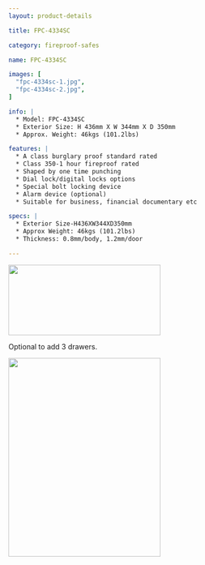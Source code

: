 ```yaml
---
layout: product-details

title: FPC-4334SC

category: fireproof-safes

name: FPC-4334SC

images: [
  "fpc-4334sc-1.jpg",
  "fpc-4334sc-2.jpg",
]

info: |
  * Model: FPC-4334SC
  * Exterior Size: H 436mm X W 344mm X D 350mm
  * Approx. Weight: 46kgs (101.2lbs)

features: |
  * A class burglary proof standard rated
  * Class 350-1 hour fireproof rated
  * Shaped by one time punching
  * Dial lock/digital locks options
  * Special bolt locking device
  * Alarm device (optional)
  * Suitable for business, financial documentary etc

specs: |
  * Exterior Size-H436XW344XD350mm
  * Approx Weight: 46kgs (101.2lbs)
  * Thickness: 0.8mm/body, 1.2mm/door

---
```


<img alt="" src="{IMAGE_CDN}/fpc-4334sc-3.jpg" style="width: 300px; height: 139px;" />

Optional to add 3 drawers.

<img alt="" src="{IMAGE_CDN}/fpc-4334sc-4.jpg" style="width: 300px; height: 392px;" />
